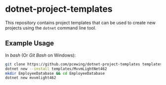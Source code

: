 # dotnet-project-templates

This repository contains project templates that can be used to create new
projects using the `dotnet` command line tool.

## Example Usage

In *bash* (Or *Git Bash* on Windows):
```bash
git clone https://github.com/pcewing/dotnet-project-templates templates
dotnet new --install templates/MvvmLightNet462
mkdir EmployeeDatabase && cd EmployeeDatabase
dotnet new mvvmlight462
```
